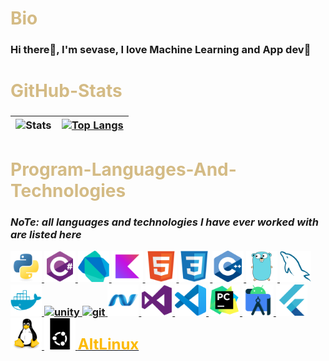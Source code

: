 <h1 style="color: rgb(212, 187, 133)">Bio<h3/>
Hi there👋, I'm sevase, I love Machine Learning and App dev🌱
  
  <div>
    
  </div>



  
  



<!--
**SeVaSe/SeVaSe** is a ✨ _special_ ✨ repository because its `README.md` (this file) appears on your GitHub profile.

Here are some ideas to get you started:

- 🔭 I’m currently working on ...
- 🌱 I’m currently learning ...
- 👯 I’m looking to collaborate on ...
- 🤔 I’m looking for help with ...
- 💬 Ask me about ...
- 📫 How to reach me: ...
- 😄 Pronouns: ...
- ⚡ Fun fact: ...
-->
  
  
  <!--Table Info-->
  <h1 style="color: rgb(212, 187, 133)">GitHub-Stats<h3/>
  
| ![Stats](https://github-readme-stats.vercel.app/api?username=SeVaSe&show_icons=true&count_private=true&theme=gotham&border_radius=30&include_all_commits=true) |  [![Top Langs](https://github-readme-stats.vercel.app/api/top-langs/?username=SeVaSe&layout=compact&theme=gotham&border_radius=30&hide=pascal,c,jupyter%20notebook)](https://github.com/SeVaSe?tab=repositories) |
|---|---|

  
  <!--Prog-Lang-And-Technologies-->
<h1 style="color: rgb(212, 187, 133)">Program-Languages-And-Technologies<h3/>

*NoTe: all languages and technologies I have ever worked with are listed here*
  
<a href="https://www.python.org/" target="_blank">
        <img width="50px" src="https://raw.githubusercontent.com/devicons/devicon/master/icons/python/python-original.svg"/>
  </a>
  
<a href="https://learn.microsoft.com/ru-ru/dotnet/csharp/" target="_blank">
        <img width="50px" src="https://raw.githubusercontent.com/devicons/devicon/master/icons/csharp/csharp-original.svg"/>
  </a>

<a href="https://dart.dev/" target="_blank">
        <img width="50px" src="https://raw.githubusercontent.com/devicons/devicon/master/icons/dart/dart-original.svg"/>
  </a>
  
<a href="https://kotlinlang.org/" target="_blank">
        <img width="50px" src="https://raw.githubusercontent.com/devicons/devicon/master/icons/kotlin/kotlin-original.svg"/>
  </a>

<a href="https://developer.mozilla.org/en-US/docs/Web/HTML" target="_blank">
        <img width="50px" src="https://raw.githubusercontent.com/devicons/devicon/master/icons/html5/html5-original.svg"/>
    </a>

<a href="https://developer.mozilla.org/en-US/docs/Web/CSS" target="_blank">
    <img width="50px" src="https://raw.githubusercontent.com/devicons/devicon/master/icons/css3/css3-original.svg"/>
    </a>
  
<a href="https://isocpp.org/" target="_blank">
        <img width="50px" src="https://raw.githubusercontent.com/devicons/devicon/master/icons/cplusplus/cplusplus-original.svg"/>
    </a>

<a href="https://golang.org/" target="_blank">
    <img width="50px" src="https://raw.githubusercontent.com/devicons/devicon/master/icons/go/go-original.svg" alt="Go Icon"/>
</a>
  
<a href="https://en.wikipedia.org/wiki/SQL" target="_blank">
        <img width="50px" src="https://raw.githubusercontent.com/devicons/devicon/master/icons/mysql/mysql-original.svg"/>
    </a>

<a href="https://www.docker.com/" target="_blank">
  <img width="50px" src="https://raw.githubusercontent.com/devicons/devicon/master/icons/docker/docker-plain.svg" alt="Docker Icon"/>
</a>

<a href="https://unity.com/" target="_blank" rel="noreferrer"> 
          <img src="https://www.vectorlogo.zone/logos/unity3d/unity3d-icon.svg" alt="unity" width="50" height="50"/>
    </a> 
  
<a href="https://git-scm.com/" target="_blank" rel="noreferrer"> 
         <img src="https://www.vectorlogo.zone/logos/git-scm/git-scm-icon.svg" alt="git" width="50" height="50"/> 
    </a>
  
<a href="https://dotnet.microsoft.com/" target="_blank">
        <img width="50px" src="https://raw.githubusercontent.com/devicons/devicon/master/icons/dot-net/dot-net-original.svg"/>
    </a>
  
<a href="https://visualstudio.microsoft.com/" target="_blank">
        <img width="50px" src="https://raw.githubusercontent.com/devicons/devicon/master/icons/visualstudio/visualstudio-plain.svg"/>
    </a>
  
<a href="https://code.visualstudio.com/" target="_blank">
        <img width="50px" src="https://raw.githubusercontent.com/devicons/devicon/master/icons/vscode/vscode-original.svg"/>
    </a>
  
<a href="https://www.jetbrains.com/pycharm/" target="_blank">
        <img width="50px" src="https://raw.githubusercontent.com/devicons/devicon/master/icons/pycharm/pycharm-original.svg"/>
    </a>

<a href="https://developer.android.com/studio" target="_blank">
        <img width="50px" src="https://raw.githubusercontent.com/devicons/devicon/master/icons/androidstudio/androidstudio-original.svg"/>
    </a>
  
<a href="https://flutter.dev/" target="_blank">
      <img width="50px" src="https://raw.githubusercontent.com/devicons/devicon/master/icons/flutter/flutter-original.svg"/>
  </a>
  
<a href="https://www.linux.org/" target="_blank">
      <img width="50px" src="https://raw.githubusercontent.com/devicons/devicon/master/icons/linux/linux-original.svg"/>
  </a>
  
<a href="https://help.ubuntu.ru/wiki/linux" target="_blank">
      <img width="50px" src="https://raw.githubusercontent.com/devicons/devicon/master/icons/ubuntu/ubuntu-plain.svg"/>
  </a>

<a href="https://www.basealt.ru/" target="_blank">
      <span style="font-weight: bold; font-size: 24px; color: #fcba03;">AltLinux</span>

  </a>  






 



    
    
    

  
  



  


  
  
  
  
  
  
  
  
  
  
  
  
  
  
  
  
  
  
  
  
  
  
  
  
  
  
  
  
  
  
  
  
  
  
  
  
  
  
  
  
  
  
  
  
  
  
  
  
  
  
  
  
  
  
  
  
  
  
  
  
  
  
  
  
  
  
  
  
  
  
  
  
 
  
